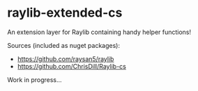 # raylib-extended-cs
An extension layer for Raylib containing handy helper functions!

Sources (included as nuget packages):
- https://github.com/raysan5/raylib
- https://github.com/ChrisDill/Raylib-cs

Work in progress...